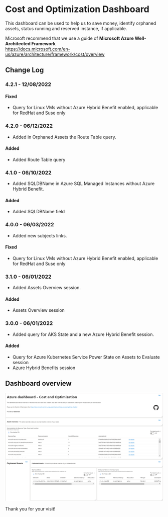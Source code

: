 # **Cost and Optimization Dashboard**

This dashboard can be used to help us to save money, identify orphaned assets, status running and reserved instance, if applicable.

Microsoft recommend that we use a guide of **Microsoft Azure Well-Architected Framework**</br>
https://docs.microsoft.com/en-us/azure/architecture/framework/cost/overview

## Change Log

### 4.2.1 - 12/08/2022
#### Fixed
- Query for Linux VMs without Azure Hybrid Benefit enabled, applicable for RedHat and Suse only

### 4.2.0 - 06/12/2022
- Added in Orphaned Assets the Route Table query.
#### Added
- Added Route Table query

### 4.1.0 - 06/10/2022
- Added SQLDBName in Azure SQL Managed Instances without Azure Hybrid Benefit.
#### Added
- Added SQLDBName field

### 4.0.0 - 06/03/2022
- Added new subjects links.
#### Fixed
- Query for Linux VMs without Azure Hybrid Benefit enabled, applicable for RedHat and Suse only

### 3.1.0 - 06/01/2022
- Added Assets Overview session.
#### Added
- Assets Overview session

### 3.0.0 - 06/01/2022
- Added query for AKS State and a new Azure Hybrid Benefit session.
#### Added
- Query for Azure Kubernetes Service Power State on Assets to Evaluate session
- Azure Hybrid Benefits session

## Dashboard overview

![[CostandOptimizationImage_Part1.png](./images/CostandOptimizationImage_Part1.png "CostandOptimizationImage_Part1.png")](./images/CostandOptimizationImage_Part1.png)

Thank you for your visit!
